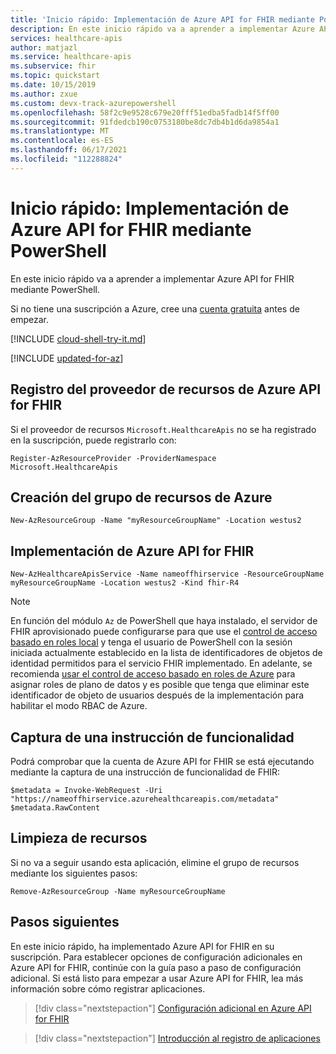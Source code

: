```yaml
---
title: 'Inicio rápido: Implementación de Azure API for FHIR mediante PowerShell'
description: En este inicio rápido va a aprender a implementar Azure API for FHIR mediante PowerShell.
services: healthcare-apis
author: matjazl
ms.service: healthcare-apis
ms.subservice: fhir
ms.topic: quickstart
ms.date: 10/15/2019
ms.author: zxue
ms.custom: devx-track-azurepowershell
ms.openlocfilehash: 58f2c9e9528c679e20fff51edba5fadb14f5ff00
ms.sourcegitcommit: 91fdedcb190c0753180be8dc7db4b1d6da9854a1
ms.translationtype: MT
ms.contentlocale: es-ES
ms.lasthandoff: 06/17/2021
ms.locfileid: "112288824"
---
```

# <a name="quickstart-deploy-azure-api-for-fhir-using-powershell"></a>Inicio rápido: Implementación de Azure API for FHIR mediante PowerShell

En este inicio rápido va a aprender a implementar Azure API for FHIR mediante PowerShell.

Si no tiene una suscripción a Azure, cree una [cuenta gratuita](https://azure.microsoft.com/free/?WT.mc_id=A261C142F) antes de empezar.

[!INCLUDE [cloud-shell-try-it.md](../../../includes/cloud-shell-try-it.md)]

[!INCLUDE [updated-for-az](../../../includes/updated-for-az.md)]

## <a name="register-the-azure-api-for-fhir-resource-provider"></a>Registro del proveedor de recursos de Azure API for FHIR

Si el proveedor de recursos `Microsoft.HealthcareApis` no se ha registrado en la suscripción, puede registrarlo con:

```azurepowershell-interactive
Register-AzResourceProvider -ProviderNamespace Microsoft.HealthcareApis
```

## <a name="create-azure-resource-group"></a>Creación del grupo de recursos de Azure

```azurepowershell-interactive
New-AzResourceGroup -Name "myResourceGroupName" -Location westus2
```

## <a name="deploy-azure-api-for-fhir"></a>Implementación de Azure API for FHIR

```azurepowershell-interactive
New-AzHealthcareApisService -Name nameoffhirservice -ResourceGroupName myResourceGroupName -Location westus2 -Kind fhir-R4
```

> [!NOTE]
> En función del módulo `Az` de PowerShell que haya instalado, el servidor de FHIR aprovisionado puede configurarse para que use el [control de acceso basado en roles local](configure-local-rbac.md) y tenga el usuario de PowerShell con la sesión iniciada actualmente establecido en la lista de identificadores de objetos de identidad permitidos para el servicio FHIR implementado. En adelante, se recomienda [usar el control de acceso basado en roles de Azure](configure-azure-rbac.md) para asignar roles de plano de datos y es posible que tenga que eliminar este identificador de objeto de usuarios después de la implementación para habilitar el modo RBAC de Azure.


## <a name="fetch-capability-statement"></a>Captura de una instrucción de funcionalidad

Podrá comprobar que la cuenta de Azure API for FHIR se está ejecutando mediante la captura de una instrucción de funcionalidad de FHIR:

```azurepowershell-interactive
$metadata = Invoke-WebRequest -Uri "https://nameoffhirservice.azurehealthcareapis.com/metadata"
$metadata.RawContent
```

## <a name="clean-up-resources"></a>Limpieza de recursos

Si no va a seguir usando esta aplicación, elimine el grupo de recursos mediante los siguientes pasos:

```azurepowershell-interactive
Remove-AzResourceGroup -Name myResourceGroupName
```

## <a name="next-steps"></a>Pasos siguientes

En este inicio rápido, ha implementado Azure API for FHIR en su suscripción. Para establecer opciones de configuración adicionales en Azure API for FHIR, continúe con la guía paso a paso de configuración adicional. Si está listo para empezar a usar Azure API for FHIR, lea más información sobre cómo registrar aplicaciones.

>[!div class="nextstepaction"]
>[Configuración adicional en Azure API for FHIR](azure-api-for-fhir-additional-settings.md)

>[!div class="nextstepaction"]
>[Introducción al registro de aplicaciones](fhir-app-registration.md)

